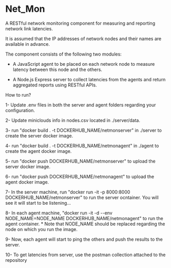 # Net_Mon
A RESTful network monitoring component for measuring and reporting network link latencies. 

It is assumed that the IP addresses of network nodes and their names are available in advance.

The component consists of the following two modules: 

- A JavaScript agent to be placed on each network node to measure latency between this node and the others.

- A Node.js Express server to collect latencies from the agents and return aggregated reports using RESTful APIs.

How to run?

1- Update .env files in both the server and agent folders regarding your configuration.

2- Update miniclouds info in nodes.csv located in ./server/data.

3- run "docker build . -t DOCKERHUB_NAME/netmonserver" in ./server to create the server docker image.

4- run "docker build . -t DOCKERHUB_NAME/netmonagent" in ./agent to create the agent docker image.

5- run "docker push DOCKERHUB_NAME/netmonserver" to upload the server docker image.

6- run "docker push DOCKERHUB_NAME/netmonagent" to upload the agent docker image.

7- In the server machine, run "docker run -it -p 8000:8000 DOCKERHUB_NAME/netmonserver" to run the server ocntainer. You will see it will start to be listening...

8- In each agent machine, "docker run -it -d --env NODE_NAME=NODE_NAME DOCKERHUB_NAME/netmonagent" to run the agent container. * Note that NODE_NAME should be replaced regarding the node on which you run the image.

9- Now, each agent will start to ping the others and push the results to the server. 

10- To get latencies from server, use the postman collection attached to the repository

